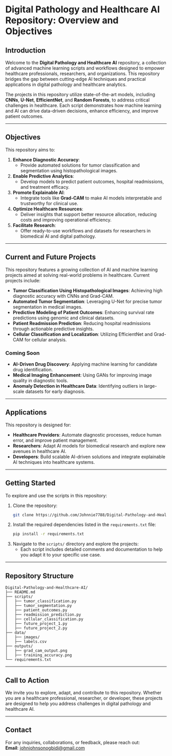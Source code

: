 
# Digital Pathology and Healthcare AI Repository: Overview and Objectives

## Introduction
Welcome to the **Digital Pathology and Healthcare AI** repository, a collection of advanced machine learning scripts and workflows designed to empower healthcare professionals, researchers, and organizations. This repository bridges the gap between cutting-edge AI techniques and practical applications in digital pathology and healthcare analytics.

The projects in this repository utilize state-of-the-art models, including **CNNs**, **U-Net**, **EfficientNet**, and **Random Forests**, to address critical challenges in healthcare. Each script demonstrates how machine learning and AI can drive data-driven decisions, enhance efficiency, and improve patient outcomes.

---

## Objectives
This repository aims to:
1. **Enhance Diagnostic Accuracy**:
   - Provide automated solutions for tumor classification and segmentation using histopathological images.
2. **Enable Predictive Analytics**:
   - Develop models to predict patient outcomes, hospital readmissions, and treatment efficacy.
3. **Promote Explainable AI**:
   - Integrate tools like **Grad-CAM** to make AI models interpretable and trustworthy for clinical use.
4. **Optimize Healthcare Resources**:
   - Deliver insights that support better resource allocation, reducing costs and improving operational efficiency.
5. **Facilitate Research**:
   - Offer ready-to-use workflows and datasets for researchers in biomedical AI and digital pathology.

---

## Current and Future Projects
This repository features a growing collection of AI and machine learning projects aimed at solving real-world problems in healthcare. Current projects include:
- **Tumor Classification Using Histopathological Images**: Achieving high diagnostic accuracy with CNNs and Grad-CAM.
- **Automated Tumor Segmentation**: Leveraging U-Net for precise tumor segmentation in medical images.
- **Predictive Modeling of Patient Outcomes**: Enhancing survival rate predictions using genomic and clinical datasets.
- **Patient Readmission Prediction**: Reducing hospital readmissions through actionable predictive insights.
- **Cellular Classification and Localization**: Utilizing EfficientNet and Grad-CAM for cellular analysis.

### Coming Soon
- **AI-Driven Drug Discovery**: Applying machine learning for candidate drug identification.
- **Medical Imaging Enhancement**: Using GANs for improving image quality in diagnostic tools.
- **Anomaly Detection in Healthcare Data**: Identifying outliers in large-scale datasets for early diagnosis.

---

## Applications
This repository is designed for:
- **Healthcare Providers**: Automate diagnostic processes, reduce human error, and improve patient management.
- **Researchers**: Adapt AI models for biomedical research and explore new avenues in healthcare AI.
- **Developers**: Build scalable AI-driven solutions and integrate explainable AI techniques into healthcare systems.

---

## Getting Started
To explore and use the scripts in this repository:
1. Clone the repository:
   ```bash
   git clone https://github.com/Johnnie7788/Digital-Pathology-and-Healthcare-AI-Scripts
   ```
2. Install the required dependencies listed in the `requirements.txt` file:
   ```bash
   pip install -r requirements.txt
   ```
3. Navigate to the `scripts/` directory and explore the projects:
   - Each script includes detailed comments and documentation to help you adapt it to your specific use case.

---

## Repository Structure
```
Digital-Pathology-and-Healthcare-AI/
├── README.md
├── scripts/
│   ├── tumor_classification.py
│   ├── tumor_segmentation.py
│   ├── patient_outcomes.py
│   ├── readmission_prediction.py
│   ├── cellular_classification.py
│   ├── future_project_1.py
│   ├── future_project_2.py
├── data/
│   ├── images/
│   ├── labels.csv
├── outputs/
│   ├── grad_cam_output.png
│   ├── training_accuracy.png
└── requirements.txt
```

---

## Call to Action
We invite you to explore, adapt, and contribute to this repository. Whether you are a healthcare professional, researcher, or developer, these projects are designed to help you address challenges in digital pathology and healthcare AI.

---

## Contact
For any inquiries, collaborations, or feedback, please reach out:  
**Email**: johnjohnsonogbidi@gmail.com  
